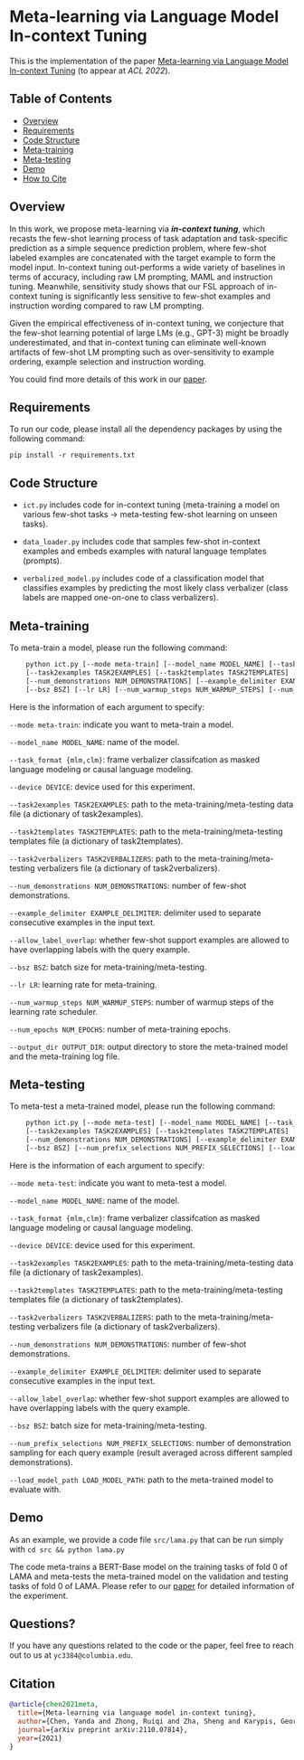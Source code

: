 # Meta-learning via Language Model In-context Tuning

This is the implementation of the paper [Meta-learning via Language Model In-context Tuning](https://arxiv.org/pdf/2110.07814.pdf) (to appear at *ACL 2022*). 
## Table of Contents
* [Overview](#overview)
* [Requirements](#requirements)
* [Code Structure](#code-structure)
* [Meta-training](#meta-training)
* [Meta-testing](#meta-testing)
* [Demo](#demo)
* [How to Cite](#citation)


## Overview
In this work, we propose meta-learning via ***in-context tuning***, which recasts the few-shot learning process of task 
adaptation and task-specific prediction as a simple sequence prediction problem, where few-shot labeled examples are 
concatenated with the target example to form the model input. In-context tuning out-performs a wide variety of baselines in terms of accuracy, including raw LM prompting, MAML and 
instruction tuning. Meanwhile, sensitivity study shows that our FSL approach of in-context tuning is significantly less 
sensitive to few-shot examples and instruction wording compared to raw LM prompting.

Given the empirical effectiveness of in-context tuning, we conjecture that the few-shot learning potential of large LMs 
(e.g., GPT-3) might be broadly underestimated, and that in-context tuning can eliminate well-known artifacts of few-shot 
LM prompting such as over-sensitivity to example ordering, example selection and instruction wording.
   
You could find more details of this work in our [paper](https://arxiv.org/pdf/2110.07814.pdf).

## Requirements

To run our code, please install all the dependency packages by using the following command:
```
pip install -r requirements.txt
```

## Code Structure
- `ict.py` includes code for in-context tuning (meta-training a model on various few-shot tasks &rarr; meta-testing few-shot
  learning on unseen tasks). 

- `data_loader.py` includes code that samples few-shot in-context examples and embeds examples with natural language templates (prompts).

- `verbalized_model.py` includes code of a classification model that classifies examples by 
predicting the most likely class verbalizer (class labels are mapped one-on-one to class verbalizers). 


## Meta-training
To meta-train a model, please run the following command:
```bash
    python ict.py [--mode meta-train] [--model_name MODEL_NAME] [--task_format {mlm,clm}] [--device DEVICE] 
    [--task2examples TASK2EXAMPLES] [--task2templates TASK2TEMPLATES] [--task2verbalizers TASK2VERBALIZERS] 
    [--num_demonstrations NUM_DEMONSTRATIONS] [--example_delimiter EXAMPLE_DELIMITER] [--allow_label_overlap] 
    [--bsz BSZ] [--lr LR] [--num_warmup_steps NUM_WARMUP_STEPS] [--num_epochs NUM_EPOCHS] [--output_dir OUTPUT_DIR]
```
Here is the information of each argument to specify:

`--mode meta-train`: indicate you want to meta-train a model.

`--model_name MODEL_NAME`: name of the model.

`--task_format {mlm,clm}`: frame verbalizer classifcation as masked language modeling or causal language modeling.

`--device DEVICE`: device used for this experiment.

`--task2examples TASK2EXAMPLES`: path to the meta-training/meta-testing data file (a dictionary of task2examples).

`--task2templates TASK2TEMPLATES`: path to the meta-training/meta-testing templates file (a dictionary of task2templates).

`--task2verbalizers TASK2VERBALIZERS`: path to the meta-training/meta-testing verbalizers file (a dictionary of task2verbalizers).

`--num_demonstrations NUM_DEMONSTRATIONS`: number of few-shot demonstrations.

`--example_delimiter EXAMPLE_DELIMITER`: delimiter used to separate consecutive examples in the input text.

`--allow_label_overlap`: whether few-shot support examples are allowed to have overlapping labels with the query example.

`--bsz BSZ`: batch size for meta-training/meta-testing.

`--lr LR`: learning rate for meta-training.

`--num_warmup_steps NUM_WARMUP_STEPS`: number of warmup steps of the learning rate scheduler.

`--num_epochs NUM_EPOCHS`: number of meta-training epochs.

`--output_dir OUTPUT_DIR`: output directory to store the meta-trained model and the meta-training log file.


## Meta-testing
To meta-test a meta-trained model, please run the following command:
```bash
    python ict.py [--mode meta-test] [--model_name MODEL_NAME] [--task_format {mlm,clm}] [--device DEVICE] 
    [--task2examples TASK2EXAMPLES] [--task2templates TASK2TEMPLATES] [--task2verbalizers TASK2VERBALIZERS] 
    [--num_demonstrations NUM_DEMONSTRATIONS] [--example_delimiter EXAMPLE_DELIMITER] [--allow_label_overlap] 
    [--bsz BSZ] [--num_prefix_selections NUM_PREFIX_SELECTIONS] [--load_model_path LOAD_MODEL_PATH]
```
Here is the information of each argument to specify:

`--mode meta-test`: indicate you want to meta-test a model.

`--model_name MODEL_NAME`: name of the model.

`--task_format {mlm,clm}`: frame verbalizer classifcation as masked language modeling or causal language modeling.

`--device DEVICE`: device used for this experiment.

`--task2examples TASK2EXAMPLES`: path to the meta-training/meta-testing data file (a dictionary of task2examples).

`--task2templates TASK2TEMPLATES`: path to the meta-training/meta-testing templates file (a dictionary of task2templates).

`--task2verbalizers TASK2VERBALIZERS`: path to the meta-training/meta-testing verbalizers file (a dictionary of task2verbalizers).

`--num_demonstrations NUM_DEMONSTRATIONS`: number of few-shot demonstrations.

`--example_delimiter EXAMPLE_DELIMITER`: delimiter used to separate consecutive examples in the input text.

`--allow_label_overlap`: whether few-shot support examples are allowed to have overlapping labels with the query example.

`--bsz BSZ`: batch size for meta-training/meta-testing.

`--num_prefix_selections NUM_PREFIX_SELECTIONS`: number of demonstration sampling for each query example (result averaged across different sampled demonstrations).

`--load_model_path LOAD_MODEL_PATH`: path to the meta-trained model to evaluate with.


## Demo
As an example, we provide a code file `src/lama.py` that can be run simply with `cd src && python lama.py` 

The code meta-trains a BERT-Base model on the training tasks of fold 0 of LAMA and meta-tests the meta-trained
model on the validation and testing tasks of fold 0 of LAMA. Please refer to our [paper](https://arxiv.org/pdf/2110.07814.pdf)
for detailed information of the experiment. 

## Questions?

If you have any questions related to the code or the paper, feel free to reach out to us at `yc3384@columbia.edu`.

## Citation

```bibtex
@article{chen2021meta,
  title={Meta-learning via language model in-context tuning},
  author={Chen, Yanda and Zhong, Ruiqi and Zha, Sheng and Karypis, George and He, He},
  journal={arXiv preprint arXiv:2110.07814},
  year={2021}
}
```
